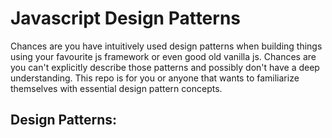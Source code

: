 # Javascript Design Patterns
Chances are you have intuitively used design patterns when building things using your favourite js framework or even good old vanilla js. Chances are you can't explicitly describe those patterns and possibly don't have a deep understanding. This repo is for you or anyone that wants to familiarize themselves with essential design pattern concepts.
## Design Patterns:
